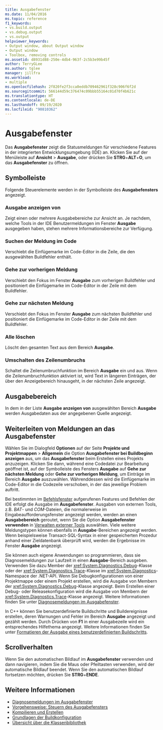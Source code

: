 ```yaml
---
title: Ausgabefenster
ms.date: 11/04/2016
ms.topic: reference
f1_keywords:
- vs.build.output
- vs.debug.output
- vs.output
helpviewer_keywords:
- Output window, about Output window
- Output window
- Toolbox, removing controls
ms.assetid: d8931d88-250e-4db4-963f-2c5b3e99b45f
author: TerryGLee
ms.author: tglee
manager: jillfra
ms.workload:
- multiple
ms.openlocfilehash: 2f820fe2f3cca0eddb709462961f328c906f6f2d
ms.sourcegitcommit: 566144d59c376474c09bbb55164c01d70f4b621c
ms.translationtype: HT
ms.contentlocale: de-DE
ms.lasthandoff: 09/19/2020
ms.locfileid: "90810362"
---
```

# <a name="output-window"></a>Ausgabefenster

Das **Ausgabefenster** zeigt die Statusmeldungen für verschiedene Features in der integrierten Entwicklungsumgebung (IDE) an. Klicken Sie auf der Menüleiste auf **Ansicht** > **Ausgabe**, oder drücken Sie **STRG**+**ALT**+**O**, um das **Ausgabefenster** zu öffnen.

## <a name="toolbar"></a>Symbolleiste

Folgende Steuerelemente werden in der Symbolleiste des **Ausgabefensters** angezeigt.

### <a name="show-output-from"></a>Ausgabe anzeigen von

Zeigt einen oder mehrere Ausgabebereiche zur Ansicht an. Je nachdem, welche Tools in der IDE Benutzermeldungen im Fenster **Ausgabe** ausgegeben haben, stehen mehrere Informationsbereiche zur Verfügung.

### <a name="find-message-in-code"></a>Suchen der Meldung im Code

Verschiebt die Einfügemarke im Code-Editor in die Zeile, die den ausgewählten Buildfehler enthält.

### <a name="go-to-previous-message"></a>Gehe zur vorherigen Meldung

Verschiebt den Fokus im Fenster **Ausgabe** zum vorherigen Buildfehler und positioniert die Einfügemarke im Code-Editor in der Zeile mit dem Buildfehler.

### <a name="go-to-next-message"></a>Gehe zur nächsten Meldung

Verschiebt den Fokus im Fenster **Ausgabe** zum nächsten Buildfehler und positioniert die Einfügemarke im Code-Editor in der Zeile mit dem Buildfehler.

### <a name="clear-all"></a>Alle löschen

Löscht den gesamten Text aus dem Bereich **Ausgabe**.

### <a name="toggle-word-wrap"></a>Umschalten des Zeilenumbruchs

Schaltet die Zeilenumbruchfunktion im Bereich **Ausgabe** ein und aus. Wenn die Zeilenumbruchfunktion aktiviert ist, wird Text in längeren Einträgen, der über den Anzeigebereich hinausgeht, in der nächsten Zeile angezeigt.

## <a name="output-pane"></a>Ausgabebereich

In dem in der Liste **Ausgabe anzeigen von** ausgewählten Bereich **Ausgabe** werden Ausgabedaten aus der angegebenen Quelle angezeigt.

## <a name="route-messages-to-the-output-window"></a>Weiterleiten von Meldungen an das Ausgabefenster

Wählen Sie im Dialogfeld **Optionen** auf der Seite **Projekte und Projektmappen** > **Allgemein** die Option **Ausgabefenster bei Buildbeginn anzeigen** aus, um das **Ausgabefenster** beim Erstellen eines Projekts anzuzeigen. Klicken Sie dann, während eine Codedatei zur Bearbeitung geöffnet ist, auf der Symbolleiste des Fensters **Ausgabe** auf **Gehe zur nächsten Meldung** oder **Gehe zur vorherigen Meldung**, um Einträge im Bereich **Ausgabe** auszuwählen. Währenddessen wird die Einfügemarke im Code-Editor in die Codezeile verschoben, in der das jeweilige Problem auftritt.

Bei bestimmten im [Befehlsfenster](../../ide/reference/command-window.md) aufgerufenen Features und Befehlen der IDE erfolgt die Ausgabe im **Ausgabefenster**. Ausgaben von externen Tools, z.B. *BAT*- und *COM*-Dateien, die normalerweise im Eingabeaufforderungsfenster angezeigt werden, werden an einen **Ausgabebereich** geroutet, wenn Sie die Option **Ausgabefenster verwenden** in [Verwalten externer Tools](../../ide/managing-external-tools.md) auswählen. Viele weitere Meldungstypen können ebenfalls in **Ausgabe**-Bereichen angezeigt werden. Wenn beispielsweise Transact-SQL-Syntax in einer gespeicherten Prozedur anhand einer Zieldatenbank überprüft wird, werden die Ergebnisse im Fenster **Ausgabe** angezeigt.

Sie können auch eigene Anwendungen so programmieren, dass sie Diagnosemeldungen zur Laufzeit in einen **Ausgabe**-Bereich ausgeben. Verwenden Sie dazu Member der <xref:System.Diagnostics.Debug>-Klasse oder der <xref:System.Diagnostics.Trace>-Klasse im <xref:System.Diagnostics>-Namespace der .NET-API. Wenn Sie Debugkonfigurationen von einer Projektmappe oder einem Projekt erstellen, wird die Ausgabe von Membern der <xref:System.Diagnostics.Debug>-Klasse angezeigt. Beim Erstellen einer Debug- oder Releasekonfiguration wird die Ausgabe von Membern der <xref:System.Diagnostics.Trace>-Klasse angezeigt. Weitere Informationen finden Sie unter [Diagnosemeldungen im Ausgabefenster](../../debugger/diagnostic-messages-in-the-output-window.md).

In C++ können Sie benutzerdefinierte Buildschritte und Buildereignisse erstellen, deren Warnungen und Fehler im Bereich **Ausgabe** angezeigt und gezählt werden. Durch Drücken von **F1** in einer Ausgabezeile wird ein entsprechendes Hilfethema angezeigt. Weitere Informationen finden Sie unter [Formatieren der Ausgabe eines benutzerdefinierten Buildschritts](/cpp/build/formatting-the-output-of-a-custom-build-step-or-build-event).

## <a name="scroll-behavior"></a>Scrollverhalten

Wenn Sie den automatischen Bildlauf im **Ausgabefenster** verwenden und dann navigieren, indem Sie die Maus oder Pfeiltasten verwenden, wird der automatische Bildlauf beendet. Wenn Sie den automatischen Bildlauf fortsetzen möchten, drücken Sie **STRG**+**ENDE**.

## <a name="see-also"></a>Weitere Informationen

- [Diagnosemeldungen im Ausgabefenster](../../debugger/diagnostic-messages-in-the-output-window.md)
- [Vorgehensweise: Steuern des Ausgabefensters](/previous-versions/ht6z4e28(v=vs.140))
- [Kompilieren und Erstellen](../../ide/compiling-and-building-in-visual-studio.md)
- [Grundlagen der Buildkonfiguration](../../ide/understanding-build-configurations.md)
- [Übersicht über die Klassenbibliothek](/dotnet/standard/class-library-overview)